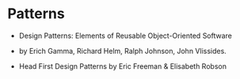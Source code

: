 # Patterns
 * Design Patterns: Elements of Reusable Object-Oriented Software
 * by Erich Gamma, Richard Helm, Ralph Johnson, John Vlissides.

 * Head First Design Patterns by Eric Freeman & Elisabeth Robson

